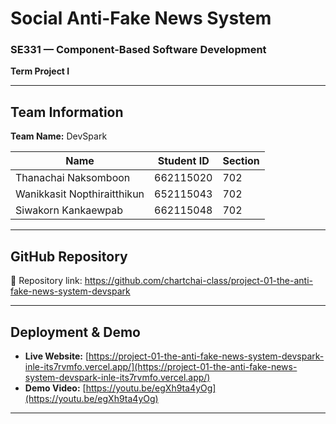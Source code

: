 # Social Anti-Fake News System  
### SE331 — Component-Based Software Development  
**Term Project I**

---

## Team Information

**Team Name:** DevSpark

|  Name                         | Student ID     |  Section   |
|-------------------------------|----------------|------------|
| Thanachai Naksomboon          | 662115020      | 702        |
| Wanikkasit Nopthiraitthikun   | 652115043      | 702        |
| Siwakorn Kankaewpab           | 662115048      | 702        |

---

## GitHub Repository

🔗 Repository link: https://github.com/chartchai-class/project-01-the-anti-fake-news-system-devspark

---

## Deployment & Demo

- **Live Website:** [https://project-01-the-anti-fake-news-system-devspark-inle-its7rvmfo.vercel.app/](https://project-01-the-anti-fake-news-system-devspark-inle-its7rvmfo.vercel.app/)  
- **Demo Video:** [https://youtu.be/egXh9ta4yOg](https://youtu.be/egXh9ta4yOg)

---

